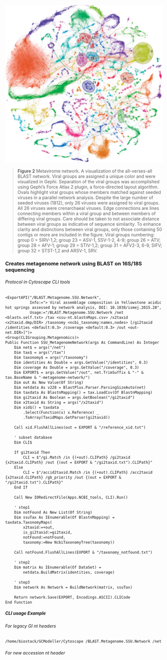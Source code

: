 ![](./images/metagenome-network.png)
> **Figure 2** Metavirome network. A visualization of the all-verses-all BLAST network. Viral groups are assigned a unique color and were visualized in Gephi. Separation of the viral groups was accomplished using Gephi’s Force Atlas 2 plugin, a force-directed layout algorithm. Ovals highlight viral groups whose members matched against seeded viruses in a parallel network analysis. Despite the large number of seeded viruses (1812), only 26 viruses were assigned to viral groups. All 26 viruses were crenarchaeal viruses. Edge connections are lines connecting members within a viral group and between members of differing viral groups. Care should be taken to not associate distance between viral groups as indicative of sequence similarity. To enhance clarity and distinctions between viral groups, only those containing 50 contigs or more are included in the figure. Viral groups numbering: group 0 = SIRV-1,2; group 23 = ASV-1, SSV-1-2, 4-9; group 26 = ATV; group 28 = AFV-1; group 29 = STIV-1,2; group 31 = AFV2-3, 6-9, SIFV; group 32 = STST-1,2 and ARSV-1, SRV.

### Creates metagenome network using BLAST on 16S/18S sequencing

###### Protocol in Cytoscape CLI tools

```vbnet
<ExportAPI("/BLAST.Metagenome.SSU.Network",
           Info:="> Viral assemblage composition in Yellowstone acidic hot springs assessed by network analysis, DOI: 10.1038/ismej.2015.28",
           Usage:="/BLAST.Metagenome.SSU.Network /net <blastn.self.txt> /tax <ssu-nt.blastnMaps.csv> /x2taxid <x2taxid.dmp/DIR> /taxonomy <ncbi_taxonomy:names,nodes> [/gi2taxid /identities <default:0.3> /coverage <default:0.3> /out <out-net.DIR>]")>
<Group(CLIGrouping.Metagenomics)>
Public Function SSU_MetagenomeNetwork(args As CommandLine) As Integer
    Dim net$ = args("/net")
    Dim tax$ = args("/tax")
    Dim taxonomy$ = args("/taxonomy")
    Dim identities As Double = args.GetValue("/identities", 0.3)
    Dim coverage As Double = args.GetValue("/coverage", 0.3)
    Dim EXPORT$ = args.GetValue("/out", net.TrimSuffix & "-" & tax.BaseName & "-metagenome-network/")
    Dim out As New Value(Of String)
    Dim netdata As v228 = BlastPlus.Parser.ParsingSizeAuto(net)
    Dim taxdata As BlastnMapping() = tax.LoadCsv(Of BlastnMapping)
    Dim gi2taxid As Boolean = args.GetBoolean("/gi2taxid")
    Dim x2taxid As String = args("/x2taxid")
    Dim xid$() = taxdata _
        .Select(Function(x) x.Reference) _
        .ToArray(TaxidMaps.GetParser(gi2taxid))

    Call xid.FlushAllLines(out = EXPORT & "/reference_xid.txt")

    ' subset database
    Dim CLI$

    If gi2taxid Then
        CLI = $"/gi.Match /in {(+out).CLIPath} /gi2taxid {x2taxid.CLIPath} /out {(out = EXPORT & "/gi2taxid.txt").CLIPath}"
    Else
        CLI = $"/accid2taxid.Match /in {(+out).CLIPath} /acc2taxid {x2taxid.CLIPath} /gb_priority /out {(out = EXPORT & "/gi2taxid.txt").CLIPath}"
    End If

    Call New IORedirectFile(Apps.NCBI_tools, CLI).Run()

    ' step1
    Dim notFound As New List(Of String)
    Dim ssuTax As IEnumerable(Of BlastnMapping) = taxdata.TaxonomyMaps(
        x2taxid:=+out,
        is_gi2taxid:=gi2taxid,
        notFound:=notFound,
        taxonomy:=New NcbiTaxonomyTree(taxonomy))

    Call notFound.FlushAllLines(EXPORT & "/taxonomy_notfound.txt")

    ' step2
    Dim matrix As IEnumerable(Of DataSet) =
        netdata.BuildMatrix(identities, coverage)

    ' step3
    Dim network As Network = BuildNetwork(matrix, ssuTax)

    Return network.Save(EXPORT, Encodings.ASCII).CLICode
End Function
```

##### CLI usage Example

###### For legacy GI nt headers

```bash
/home/biostack/GCModeller/Cytoscape /BLAST.Metagenome.SSU.Network /net "./OTUs_18S-network.txt" /tax "./OTU-18S.best.Csv" /x2taxid "./gi_taxid_nucl.dmp" /taxonomy "./taxdmp" /gi2taxid
```

###### For new accession nt header